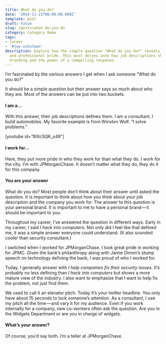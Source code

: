 ```yaml
---
title: What do you do?
date: '2014-11-21T00:00:00.000Z'
template: post
draft: false
slug: /posts/what-do-you-do
category: Category Name
tags:
- Career
- '#jay-schulman'
description: Explore how the simple question "What do you do?" reveals personal identity
  and professional pride. This post delves into how job descriptions shape personal
  branding and the power of a compelling response.
---
```

I’m fascinated by the various answers I get when I ask someone “What do you do?”

It should be a simple question but their answer says so much about who they are. Most of the answers can be put into two buckets.

#### I am a…

With this answer, their job descriptions defines them. I am a consultant. I build automobiles. My favorite example is from Winston Wolf. “I solve problems.”

[youtube id=”6lXcSQK_s48"]

#### I work for…

Here, they put more pride in who they work for than what they do. I work for the city. I’m with JPMorganChase. It doesn’t matter what they do, they do it for this company.

#### You are your answer

What do you do? Most people don’t think about their answer until asked the question. It is important to think about how you think about your job description and the company you work for. The answer to this question is your personal brand. It is important to me to have a personal brand — it should be important to you.

Throughout my career, I’ve answered the question in different ways. Early in my career, I said *I hack into computers.* Not only did I feel like that defined me, it was a simple answer everyone could understand. (It also sounded cooler than security consultant.)

I switched when I worked for JPMorganChase. I took great pride in working for JPMC. Given the bank’s philanthropy along with Jamie Dimon’s stump speech on technology defining the bank, I was proud of who I worked for.

Today, I generally answer with *I help companies fix their security issues.* It’s probably no less defining than *I hack into computers* but shows a more mature view of the industry. I also want to emphasize that I want to help fix the problem, not just find them.

We used to call it an elevator pitch. Today it’s your twitter headline. You only have about 15 seconds to lock someone’s attention. As a consultant, I use my pitch all the time — and vary it for my audience. Even if you work internally for a company, new co-workers often ask the question. Are you in the Widgets Department or are you in charge of widgets.

#### What’s your answer?

Of course, you’d say both. I’m a teller at JPMorganChase.
